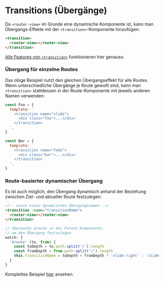 # Transitions (Übergänge)

Da `<router-view>` im Grunde eine dynamische Komponente ist, kann man Übergangs-Effekte mit der `<transition>`-Komponente hinzufügen:

```html
<transition>
  <router-view></router-view>
</transition>
```

[Alle Features von `<transition>`](http://vuejs.org/guide/transitions.html) funktionieren hier genauso.

### Übergang für einzelne Routes

Das obige Beispiel nutzt den gleichen Übergangseffekt für alle Routes. Wenn unterschiedliche Übergänge je Route gewollt sind, kann man `<transition>` stattdessen _in_ der Route-Komponente mit jeweils anderen Namen verwenden:

```js
const Foo = {
  template: `
    <transition name="slide">
      <div class="foo">...</div>
    </transition>
  `,
}

const Bar = {
  template: `
    <transition name="fade">
      <div class="bar">...</div>
    </transition>
  `,
}
```

### Route-basierter dynamischer Übergang

Es ist auch möglich, den Übergang dynamisch anhand der Beziehung zwischen Ziel- und aktueller Route festzulegen:

```html
<!-- nutze einen dynamischen Übergangsnamen -->
<transition :name="transitionName">
  <router-view></router-view>
</transition>
```

```js
// überwache $route in der Parent-Komponente,
// um den Übergang festzulegen
watch: {
  '$route' (to, from) {
    const toDepth = to.path.split('/').length
    const fromDepth = from.path.split('/').length
    this.transitionName = toDepth < fromDepth ? 'slide-right' : 'slide-left'
  }
}
```

Komplettes Beispiel [hier](https://github.com/zachhaber/vue-router-state/blob/dev/examples/transitions/app.js) ansehen.
